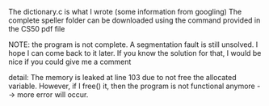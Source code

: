 The dictionary.c is what I wrote (some information from googling)
The complete speller folder can be downloaded using the command provided in the CS50 pdf file

NOTE: the program is not complete. A segmentation fault is still unsolved. I hope I can come back to it later.
If you know the solution for that, I would be nice if you could give me a comment

detail:
The memory is leaked at line 103 due to not free the allocated variable. However, if I free() it, then the program is not functional anymore
--> more error will occur.